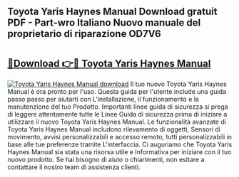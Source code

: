 ## Toyota Yaris Haynes Manual Download gratuit PDF - Part-wro Italiano Nuovo manuale del proprietario di riparazione OD7V6

# <h2><a href="http://dfb46j.blite.top/?on=Toyota+Yaris+Haynes+Manual">🔗Download 👉🔴 Toyota Yaris Haynes Manual</a></h2>

[![Toyota Yaris Haynes Manual download](https://i.imgur.com/lujVjoI.png)](http://dfb46j.blite.top/?on=Toyota+Yaris+Haynes+Manual)
Il tuo nuovo Toyota Yaris Haynes Manual è ora pronto per l'uso. Questa guida per l'utente include una guida passo passo per aiutarti con L'installazione, il funzionamento e la manutenzione del tuo Prodotto. Importanti linee guida di sicurezza si prega di leggere attentamente tutte le Linee Guida di sicurezza prima di iniziare a utilizzare il nuovo Toyota Yaris Haynes Manual. Le funzionalità avanzate di Toyota Yaris Haynes Manual includono rilevamento di oggetti, Sensori di movimento, avvisi personalizzabili e accesso remoto, tutti personalizzabili in base alle tue preferenze tramite L'interfaccia. Ci auguriamo che Toyota Yaris Haynes Manual sia stata una risorsa utile e Informativa per iniziare con il tuo nuovo prodotto. Se hai bisogno di aiuto o chiarimenti, non esitare a contattare il nostro team di assistenza clienti.
